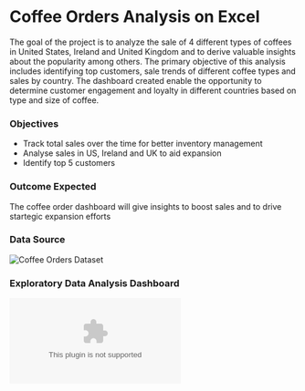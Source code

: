 # Coffee Orders Analysis on Excel
The goal of the project is to analyze the sale of 4 different types of coffees in United States, Ireland and United Kingdom and to derive valuable insights about the popularity among others.
The primary objective of this analysis includes identifying top customers, sale trends of different coffee types and sales by country. The dashboard created enable the opportunity to determine customer engagement and loyalty in different countries based on type and size of coffee.
### Objectives
- Track total sales over the time for better inventory management
- Analyse sales in US, Ireland and UK to aid expansion
- Identify top 5 customers
### Outcome Expected
The coffee order dashboard will give insights to boost sales and to drive startegic expansion efforts
### Data Source
![Coffee Orders Dataset](https://github.com/mochen862/excel-project-coffee-sales.git)
### Exploratory Data Analysis Dashboard
![Dashboard](https://github.com/jsaini03/Excel_Coffee_Order_Analysis/blob/main/Coffee_Orders_Analysis_Dashboard.xlsx)
